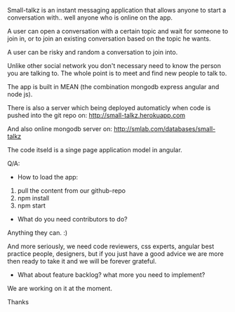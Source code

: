 Small-talkz is an instant messaging application that allows anyone to start a conversation with.. well anyone who is online on the app. 

A user can open a conversation with a certain topic and wait for someone to join in, or to join an existing conversation based on the topic he wants.

A user can be risky and random a conversation to join into.

Unlike other social network you don't necessary need to know the person you are talking to. The whole point is to meet and find new people to talk to.

The app is built in MEAN (the combination mongodb express angular and node js).


There is also a server which being deployed automaticly when code is pushed into the git repo on: http://small-talkz.herokuapp.com

And also online mongodb server on: http://smlab.com/databases/small-talkz

The code itseld is a singe page application model in angular.

Q/A:

 - How to load the app:
1. pull the content from our github-repo
2. npm install
3. npm start

- What do you need contributors to do?

 Anything they can. :)

 And more seriously, we need code reviewers, css experts, angular best practice people, designers, but if you just have a good advice we are more then ready to take it and we will be forever grateful.

-  What about feature backlog? what more you need to implement?

 We are working on it at the moment.

Thanks 
